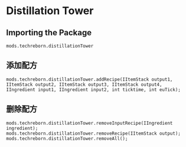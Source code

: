 # Distillation Tower

## Importing the Package
`mods.techreborn.distillationTower`

## 添加配方
```zenscript
mods.techreborn.distillationTower.addRecipe(IItemStack output1, IItemStack output2, IItemStack output3, IItemStack output4, IIngredient input1, IIngredient input2, int ticktime, int euTick);
```

## 删除配方
```zenscript
mods.techreborn.distillationTower.removeInputRecipe(IIngredient ingredient);
mods.techreborn.distillationTower.removeRecipe(IItemStack output);
mods.techreborn.distillationTower.removeAll();
```